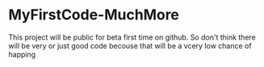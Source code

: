 # MyFirstCode-MuchMore
This project will be public for beta first time on github. So don't think there will be very or just good code becouse that will be a vcery low chance of happing 
